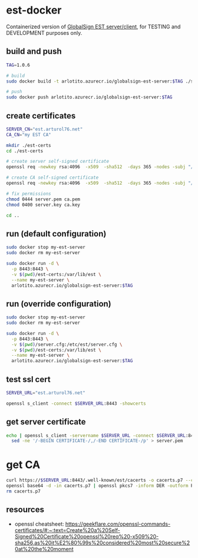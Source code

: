 # est-docker
Containerized version of [GlobalSign EST server/client](https://github.com/globalsign/est), for TESTING and DEVELOPMENT purposes only.

## build and push
```bash
TAG=1.0.6

# build
sudo docker build -t arlotito.azurecr.io/globalsign-est-server:$TAG ./server

# push
sudo docker push arlotito.azurecr.io/globalsign-est-server:$TAG
```

## create certificates
```bash
SERVER_CN="est.arturol76.net"
CA_CN="my EST CA"

mkdir ./est-certs
cd ./est-certs

# create server self-signed certificate
openssl req -newkey rsa:4096  -x509  -sha512  -days 365 -nodes -subj "/CN=${SERVER_CN}" -out server.pem -keyout server.key

# create CA self-signed certificate
openssl req -newkey rsa:4096  -x509  -sha512  -days 365 -nodes -subj "/CN=${CA_CN}/C=US/ST=Somewhere/L=Here/O=MyOrg" -out ca.pem -keyout ca.key

# fix permissions
chmod 0444 server.pem ca.pem
chmod 0400 server.key ca.key

cd ..
```

## run (default configuration)
```bash
sudo docker stop my-est-server
sudo docker rm my-est-server

sudo docker run -d \
  -p 8443:8443 \
  -v $(pwd)/est-certs:/var/lib/est \
  --name my-est-server \
  arlotito.azurecr.io/globalsign-est-server:$TAG
```

## run (override configuration)
```bash
sudo docker stop my-est-server
sudo docker rm my-est-server

sudo docker run -d \
  -p 8443:8443 \
  -v $(pwd)/server.cfg:/etc/est/server.cfg \
  -v $(pwd)/est-certs:/var/lib/est \
  --name my-est-server \
  arlotito.azurecr.io/globalsign-est-server:$TAG
```

## test ssl cert
```bash
SERVER_URL="est.arturol76.net"

openssl s_client -connect $SERVER_URL:8443 -showcerts
```

## get server certificate
```bash
echo | openssl s_client -servername $SERVER_URL -connect $SERVER_URL:8443 |\
  sed -ne '/-BEGIN CERTIFICATE-/,/-END CERTIFICATE-/p' > server.pem
```

# get CA
```bash
curl https://$SERVER_URL:8443/.well-known/est/cacerts -o cacerts.p7 --cacert ./server.pem
openssl base64 -d -in cacerts.p7 | openssl pkcs7 -inform DER -outform PEM -print_certs -out cacerts.pem
rm cacerts.p7
```

## resources
* openssl cheatsheet: https://geekflare.com/openssl-commands-certificates/#:~:text=Create%20a%20Self-Signed%20Certificate%20openssl%20req%20-x509%20-sha256,as%20it%E2%80%99s%20considered%20most%20secure%20at%20the%20moment